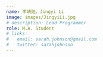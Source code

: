 ```yaml
---
name: 李婧貤，Jingyi Li
image: images/JingyiLi.jpg
# description: Lead Programmer
role: M.A. Student
# links:
#   email: sarah.johnson@gmail.com
#   twitter: sarahjohnson
---
```



